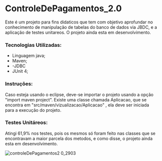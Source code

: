 # ControleDePagamentos_2.0

Este é um projeto para fins didaticos que tem com objetivo aprofundar no conhecimento de manipulação de tabelas do banco de dados via JBDC, e a aplicação de testes unitareos.
O projeto ainda esta em desenvolvimento.

### Tecnologias Utilizadas:
- Linguagem java;
- Maven;
- -JDBC
- JUnit 4;

### Instruções:
  Caso esteja usando o eclipse, deve-se importar o projeto usando a opção "import maven project".
  Existe uma classe chamada Aplicacao, que se encontra em "src/maven/vizualizacao/Aplicacao" , ela deve ser iniciada para a execução do projeto.

### Testes Unitáreos:

  Atingi 61,9% nos testes, pois os mesmos só foram feito nas classes que se encontravam a maior parcela dos metodos, e como disse, o projeto ainda esta em desenvolvimento.
  
  
  ![controleDePagamentos2 0_2903](https://user-images.githubusercontent.com/86875985/160737474-ac74024a-4b8f-4307-bd85-e649802b8071.png)
